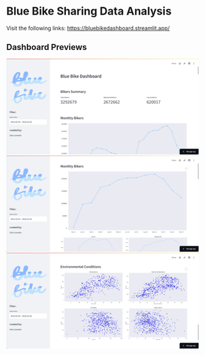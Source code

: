 # Blue Bike Sharing Data Analysis

Visit the following links:
https://bluebikedashboard.streamlit.app/

## Dashboard Previews
![preview 1](previews/image.png)
![preview 2](previews/image-2.png)
![preview 3](previews/image-1.png)

